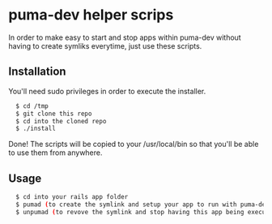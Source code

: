 # puma-dev helper scrips

In order to make easy to start and stop apps within puma-dev without having to create symliks everytime, just use these scripts. 

## Installation
You'll need sudo privileges in order to execute the installer.

```bash
  $ cd /tmp
  $ git clone this repo
  $ cd into the cloned repo
  $ ./install
```

Done! The scripts will be copied to your /usr/local/bin so that you'll be able to use them from anywhere. 

## Usage

```bash
  $ cd into your rails app folder
  $ pumad (to create the symlink and setup your app to run with puma-dev)
  $ unpumad (to revove the symlink and stop having this app being executed by puma-dev)
```
